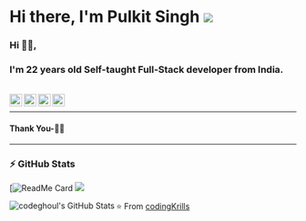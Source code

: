 # Hi there, I'm Pulkit Singh  [![](https://cdnck.netlify.app/ezgif-6-d6391f76692c.gif)](https://cdnck.netlify.app/ezgif-6-d6391f76692c.gif)


### Hi 🙋‍♂️,
### I'm 22 years old Self-taught Full-Stack developer from India.


<br/>
<a href="https://twitter.com/">
  <img align="left" alt=" my name | Twitter" width="22px" src="https://cdn.jsdelivr.net/npm/simple-icons@v3/icons/twitter.svg" />
</a>
<a href="https://twitter.com/">
  <img align="left" alt=" my name | Twitter" width="22px" src="https://cdn.jsdelivr.net/npm/simple-icons@v3/icons/facebook.svg" />
</a>
<a href="https://www.linkedin.com/in/">
  <img align="left" alt="Linkedin" width="22px" src="https://cdn.jsdelivr.net/npm/simple-icons@v3/icons/linkedin.svg" />
</a>
<a href="https://www.instagram.com/">
  <img align="left" alt="Instagram" width="22px" src="https://cdn.jsdelivr.net/npm/simple-icons@v3/icons/instagram.svg" />
</a>
<br />

<!--<img align="right" height="270px" width="450px" alt="GIF" src="https://media.giphy.com/media/paVD7uL8uz6us/giphy.gif" />
<br /> -->


***********************************

#### Thank You-🙏🏼


---

### :zap: GitHub Stats

[![ReadMe Card](https://github-readme-stats.vercel.app/api/pin/?username=CodingKrills&&show_icons=true&hide_border=true&count_private=true&theme=graywhite&hide_title=true)
![](https://visitor-badge.glitch.me/badge?page_id=CodingKrills.CodingKrills)

<img align="left" alt="codeghoul's GitHub Stats" src="https://github-readme-stats.codestackr.vercel.app/api?username=CodingKrills&show_icons=true&hide_border=true&count_private=true&theme=graywhite&hide_title=true" />

⭐️ From [codingKrills](https://github.com/CodingKrills)
